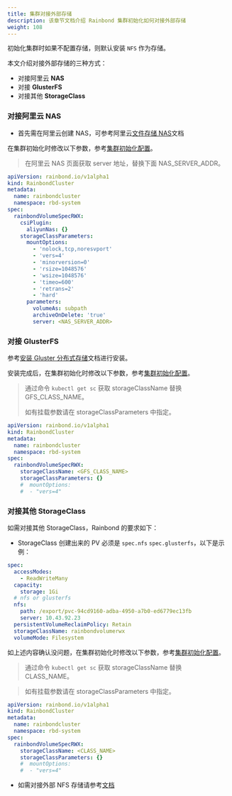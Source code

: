```yaml
---
title: 集群对接外部存储
description: 该章节文档介绍 Rainbond 集群初始化如何对接外部存储
weight: 108
---
```


初始化集群时如果不配置存储，则默认安装 `NFS` 作为存储。

本文介绍对接外部存储的三种方式：

- 对接阿里云 **NAS**
- 对接 **GlusterFS**
- 对接其他 **StorageClass**

### 对接阿里云 NAS

- 首先需在阿里云创建 NAS，可参考阿里云[文件存储 NAS](https://help.aliyun.com/product/27516.html)文档

在集群初始化时修改以下参数，参考[集群初始化配置](./init-region/)。

> 在阿里云 NAS 页面获取 server 地址，替换下面 NAS_SERVER_ADDR。

```yaml
apiVersion: rainbond.io/v1alpha1
kind: RainbondCluster
metadata:
  name: rainbondcluster
  namespace: rbd-system
spec:
  rainbondVolumeSpecRWX:
    csiPlugin:
      aliyunNas: {}
    storageClassParameters:
      mountOptions:
        - 'nolock,tcp,noresvport'
        - 'vers=4'
        - 'minorversion=0'
        - 'rsize=1048576'
        - 'wsize=1048576'
        - 'timeo=600'
        - 'retrans=2'
        - 'hard'
      parameters:
        volumeAs: subpath
        archiveOnDelete: 'true'
        server: <NAS_SERVER_ADDR>
```

### 对接 GlusterFS

参考[安装 Gluster 分布式存储](../../user-operations/storage/deploy-glusterfs/)文档进行安装。

安装完成后，在集群初始化时修改以下参数，参考[集群初始化配置](./init-region/)。

> 通过命令 `kubectl get sc` 获取 storageClassName 替换 GFS_CLASS_NAME。
>
> 如有挂载参数请在 storageClassParameters 中指定。

```yaml
apiVersion: rainbond.io/v1alpha1
kind: RainbondCluster
metadata:
  name: rainbondcluster
  namespace: rbd-system
spec:
  rainbondVolumeSpecRWX:
    storageClassName: <GFS_CLASS_NAME>
    storageClassParameters: {}
    #  mountOptions:
    #  - "vers=4"
```

### 对接其他 StorageClass

如需对接其他 StorageClass，Rainbond 的要求如下：

- StorageClass 创建出来的 PV 必须是 `spec.nfs` `spec.glusterfs`，以下是示例：

```yaml
spec:
  accessModes:
    - ReadWriteMany
  capacity:
    storage: 1Gi
  # nfs or glusterfs
  nfs:
    path: /export/pvc-94cd9160-adba-4950-a7b0-ed6779ec13fb
    server: 10.43.92.23
  persistentVolumeReclaimPolicy: Retain
  storageClassName: rainbondvolumerwx
  volumeMode: Filesystem
```

如上述内容确认没问题，在集群初始化时修改以下参数，参考[集群初始化配置](./init-region/)。

> 通过命令 `kubectl get sc` 获取 storageClassName 替换 CLASS_NAME。

> 如有挂载参数请在 storageClassParameters 中指定。

```yaml
apiVersion: rainbond.io/v1alpha1
kind: RainbondCluster
metadata:
  name: rainbondcluster
  namespace: rbd-system
spec:
  rainbondVolumeSpecRWX:
    storageClassName: <CLASS_NAME>
    storageClassParameters: {}
    #  mountOptions:
    #  - "vers=4"
```

- 如需对接外部 NFS 存储请参考[文档](../../user-operations/storage/deploy-glusterfs/)
